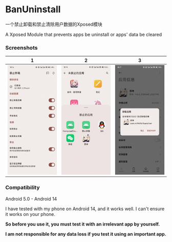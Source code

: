 # BanUninstall

一个禁止卸载和禁止清除用户数据的Xposed模块

A Xposed Module that prevents apps be uninstall or apps' data be cleared

### Screenshots
|                    1                     |                    2                     |                    3                     |
|:----------------------------------------:|:----------------------------------------:|:----------------------------------------:|
|<img src="https://github.com/TinyHai/BanUninstall/blob/main/screenshots/screenshot1.jpg"/>|<img src="https://github.com/TinyHai/BanUninstall/blob/main/screenshots/screenshot2.jpg"/>|<img src="https://github.com/TinyHai/BanUninstall/blob/main/screenshots/screenshot3.jpg"/>|

### Compatibility
Android 5.0 - Android 14

I have tested with my phone on Android 14, and it works well. I can't ensure it works on your phone.

**So before you use it, you must test it with an irrelevant app by yourself.**

**I am not responsible for any data loss if you test it using an important app.**
